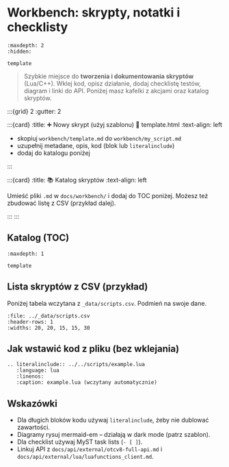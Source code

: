 # Workbench: skrypty, notatki i checklisty

<!-- Hidden TOC for sidebar -->
```{toctree}
:maxdepth: 2
:hidden:

template
```

<!-- Lead -->
> Szybkie miejsce do **tworzenia i dokumentowania skryptów** (Lua/C++).
> Wklej kod, opisz działanie, dodaj checklistę testów, diagram i linki do API.
> Poniżej masz kafelki z akcjami oraz katalog skryptów.

:::{grid} 2
:gutter: 2

:::{card}
:title: ➕ Nowy skrypt (użyj szablonu)
:link: template.html
:text-align: left

- skopiuj `workbench/template.md` do `workbench/my_script.md`
- uzupełnij metadane, opis, kod (blok lub `literalinclude`)
- dodaj do katalogu poniżej

:::

:::{card}
:title: 📚 Katalog skryptów
:text-align: left

Umieść pliki `.md` w `docs/workbench/` i dodaj do TOC poniżej.
Możesz też zbudować listę z CSV (przykład dalej).

:::
:::

## Katalog (TOC)

```{toctree}
:maxdepth: 1

template
```

## Lista skryptów z CSV (przykład)

Poniżej tabela wczytana z `_data/scripts.csv`. Podmień na swoje dane.

```{csv-table} **Scripts registry (example)**
:file: ../_data/scripts.csv
:header-rows: 1
:widths: 20, 20, 15, 15, 30

```

## Jak wstawić kod z pliku (bez wklejania)

```{code-block} rst
.. literalinclude:: ../../scripts/example.lua
   :language: lua
   :linenos:
   :caption: example.lua (wczytany automatycznie)
```

## Wskazówki

- Dla długich bloków kodu używaj `literalinclude`, żeby nie dublować zawartości.
- Diagramy rysuj mermaid-em – działają w dark mode (patrz szablon).
- Dla checklist używaj MyST task lists (`- [ ]`).
- Linkuj API z `docs/api/external/otcv8-full-api.md` i `docs/api/external/lua/luafunctions_client.md`.